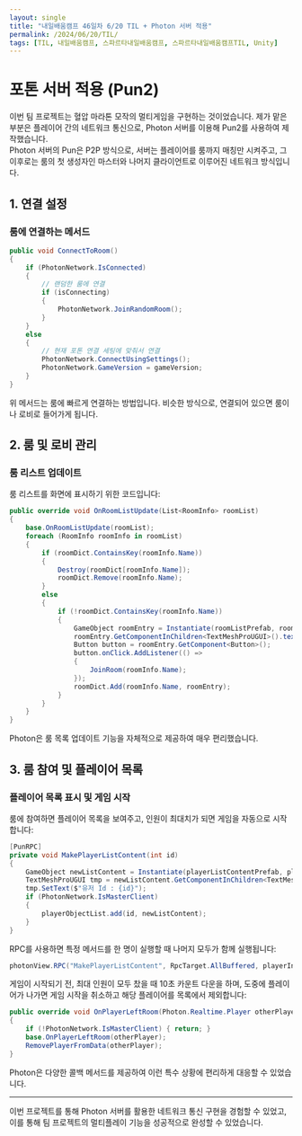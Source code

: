 ```yaml
---
layout: single
title: "내일배움캠프 46일차 6/20 TIL + Photon 서버 적용"
permalink: /2024/06/20/TIL/
tags: [TIL, 내일배움캠프, 스파르타내일배움캠프, 스파르타내일배움캠프TIL, Unity]
---
```


# 포톤 서버 적용 (Pun2)

이번 팀 프로젝트는 혈압 마라톤 모작의 멀티게임을 구현하는 것이었습니다. 제가 맡은 부분은 플레이어 간의 네트워크 통신으로, Photon 서버를 이용해 Pun2를 사용하여 제작했습니다.  
Photon 서버의 Pun은 P2P 방식으로, 서버는 플레이어를 룸까지 매칭만 시켜주고, 그 이후로는 룸의 첫 생성자인 마스터와 나머지 클라이언트로 이루어진 네트워크 방식입니다.

## 1. 연결 설정

### 룸에 연결하는 메서드

```csharp
public void ConnectToRoom()
{
    if (PhotonNetwork.IsConnected)
    {
        // 랜덤한 룸에 연결
        if (isConnecting)
        {
            PhotonNetwork.JoinRandomRoom();
        }
    }
    else
    {
        // 현재 포톤 연결 세팅에 맞춰서 연결
        PhotonNetwork.ConnectUsingSettings();
        PhotonNetwork.GameVersion = gameVersion;
    }
}
```

위 메서드는 룸에 빠르게 연결하는 방법입니다. 비슷한 방식으로, 연결되어 있으면 룸이나 로비로 들어가게 됩니다.

## 2. 룸 및 로비 관리

### 룸 리스트 업데이트

룸 리스트를 화면에 표시하기 위한 코드입니다:

```csharp
public override void OnRoomListUpdate(List<RoomInfo> roomList)
{
    base.OnRoomListUpdate(roomList);
    foreach (RoomInfo roomInfo in roomList)
    {
        if (roomDict.ContainsKey(roomInfo.Name))
        {
            Destroy(roomDict[roomInfo.Name]);
            roomDict.Remove(roomInfo.Name);
        }
        else
        {
            if (!roomDict.ContainsKey(roomInfo.Name))
            {
                GameObject roomEntry = Instantiate(roomListPrefab, roomListParent);
                roomEntry.GetComponentInChildren<TextMeshProUGUI>().text = $"방 이름 : {roomInfo.Name.Substring(0, 4)}\n현재 인원 : {roomInfo.PlayerCount}";
                Button button = roomEntry.GetComponent<Button>();
                button.onClick.AddListener(() =>
                {
                    JoinRoom(roomInfo.Name);
                });
                roomDict.Add(roomInfo.Name, roomEntry);
            }
        }
    }
}
```

Photon은 룸 목록 업데이트 기능을 자체적으로 제공하여 매우 편리했습니다.

## 3. 룸 참여 및 플레이어 목록

### 플레이어 목록 표시 및 게임 시작

룸에 참여하면 플레이어 목록을 보여주고, 인원이 최대치가 되면 게임을 자동으로 시작합니다:

```csharp
[PunRPC]
private void MakePlayerListContent(int id)
{
    GameObject newListContent = Instantiate(playerListContentPrefab, playerListParent);
    TextMeshProUGUI tmp = newListContent.GetComponentInChildren<TextMeshProUGUI>();
    tmp.SetText($"유저 Id : {id}");
    if (PhotonNetwork.IsMasterClient)
    {
        playerObjectList.add(id, newListContent);
    }
}
```

RPC를 사용하면 특정 메서드를 한 명이 실행할 때 나머지 모두가 함께 실행됩니다:

```csharp
photonView.RPC("MakePlayerListContent", RpcTarget.AllBuffered, playerInGameId);
```

게임이 시작되기 전, 최대 인원이 모두 찼을 때 10초 카운트 다운을 하며, 도중에 플레이어가 나가면 게임 시작을 취소하고 해당 플레이어를 목록에서 제외합니다:

```csharp
public override void OnPlayerLeftRoom(Photon.Realtime.Player otherPlayer)
{
    if (!PhotonNetwork.IsMasterClient) { return; }
    base.OnPlayerLeftRoom(otherPlayer);
    RemovePlayerFromData(otherPlayer);
}
```

Photon은 다양한 콜백 메서드를 제공하여 이런 특수 상황에 편리하게 대응할 수 있었습니다.

---

이번 프로젝트를 통해 Photon 서버를 활용한 네트워크 통신 구현을 경험할 수 있었고, 이를 통해 팀 프로젝트의 멀티플레이 기능을 성공적으로 완성할 수 있었습니다.
